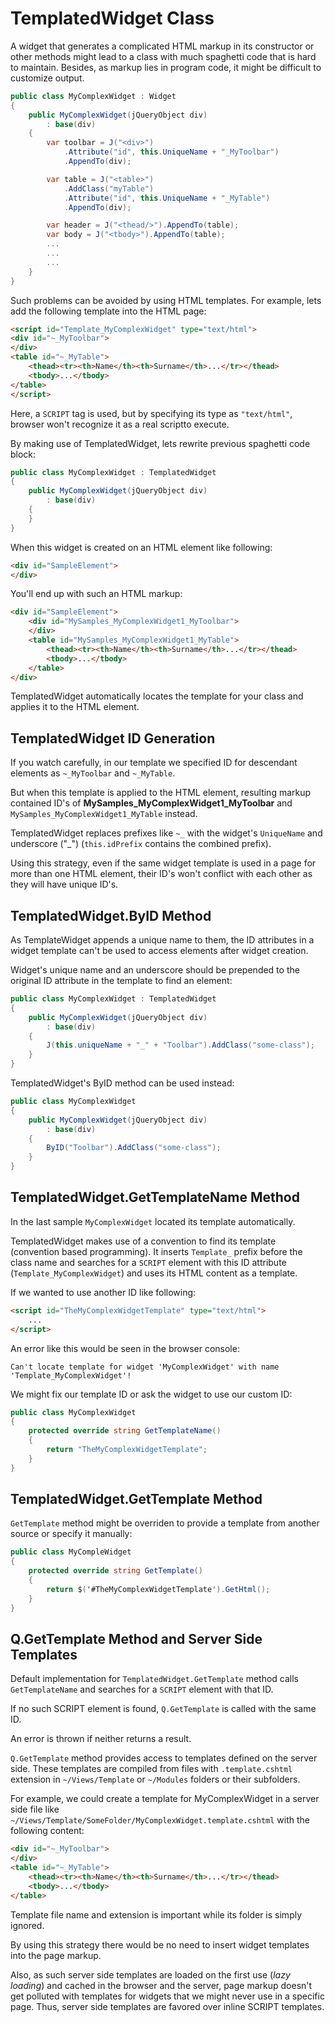 # TemplatedWidget Class

A widget that generates a complicated HTML markup in its constructor or other methods might lead to a class with much spaghetti code that is hard to maintain. Besides, as markup lies in program code, it might be difficult to customize output.

```cs
public class MyComplexWidget : Widget
{
	public MyComplexWidget(jQueryObject div)
    	: base(div)
    {
		var toolbar = J("<div>")
        	.Attribute("id", this.UniqueName + "_MyToolbar")
            .AppendTo(div);

        var table = J("<table>")
        	.AddClass("myTable")
            .Attribute("id", this.UniqueName + "_MyTable")
            .AppendTo(div);

        var header = J("<thead/>").AppendTo(table);
        var body = J("<tbody>").AppendTo(table);
        ...
        ...
        ...
    }
}
```

Such problems can be avoided by using HTML templates. For example, lets add the following template into the HTML page:

```html
<script id="Template_MyComplexWidget" type="text/html">
<div id="~_MyToolbar">
</div>
<table id="~_MyTable">
	<thead><tr><th>Name</th><th>Surname</th>...</tr></thead>
    <tbody>...</tbody>
</table>
</script>
```

Here, a `SCRIPT` tag is used, but by specifying its type as `"text/html"`, browser won't recognize it as a real scriptto execute.

By making use of TemplatedWidget, lets rewrite previous spaghetti code block:

```cs
public class MyComplexWidget : TemplatedWidget
{
	public MyComplexWidget(jQueryObject div)
    	: base(div)
    {
    }
}
```

When this widget is created on an HTML element like following:

```html
<div id="SampleElement">
</div>
```

You'll end up with such an HTML markup:

```html
<div id="SampleElement">
    <div id="MySamples_MyComplexWidget1_MyToolbar">
    </div>
    <table id="MySamples_MyComplexWidget1_MyTable">
        <thead><tr><th>Name</th><th>Surname</th>...</tr></thead>
        <tbody>...</tbody>
    </table>
</div>
```

TemplatedWidget automatically locates the template for your class and applies it to the HTML element.

## TemplatedWidget ID Generation

If you watch carefully, in our template we specified ID for descendant elements as `~_MyToolbar` and `~_MyTable`.

But when this template is applied to the HTML element, resulting markup contained ID's of **MySamples_MyComplexWidget1_MyToolbar** and `MySamples_MyComplexWidget1_MyTable` instead.

TemplatedWidget replaces prefixes like `~_` with the widget's `UniqueName` and underscore ("_") (`this.idPrefix` contains the combined prefix).

Using this strategy, even if the same widget template is used in a page for more than one HTML element, their ID's won't conflict with each other as they will have unique ID's.

## TemplatedWidget.ByID Method

As TemplateWidget appends a unique name to them, the ID attributes in a widget template can't be used to access elements after widget creation.

Widget's unique name and an underscore should be prepended to the original ID attribute in the template to find an element:

```cs
public class MyComplexWidget : TemplatedWidget
{
	public MyComplexWidget(jQueryObject div)
    	: base(div)
    {
    	J(this.uniqueName + "_" + "Toolbar").AddClass("some-class");
    }
}
```

TemplatedWidget's ByID method can be used instead:

```cs
public class MyComplexWidget
{
	public MyComplexWidget(jQueryObject div)
    	: base(div)
    {
    	ByID("Toolbar").AddClass("some-class");
    }
}
```

## TemplatedWidget.GetTemplateName Method

In the last sample `MyComplexWidget` located its template automatically.

TemplatedWidget makes use of a convention to find its template (convention based programming). It inserts `Template_` prefix before the class name and searches for a `SCRIPT` element with this ID attribute (`Template_MyComplexWidget`) and uses its HTML content as a template.

If we wanted to use another ID like following:

```html
<script id="TheMyComplexWidgetTemplate" type="text/html">
	...
</script>
```

An error like this would be seen in the browser console:

```text
Can't locate template for widget 'MyComplexWidget' with name 'Template_MyComplexWidget'!
```

We might fix our template ID or ask the widget to use our custom ID:

```cs
public class MyComplexWidget
{
	protected override string GetTemplateName()
    {
    	return "TheMyComplexWidgetTemplate";
    }
}
```

## TemplatedWidget.GetTemplate Method

`GetTemplate` method might be overriden to provide a template from another source or specify it manually:

```cs
public class MyCompleWidget
{
	protected override string GetTemplate()
    {
    	return $('#TheMyComplexWidgetTemplate').GetHtml();
    }
}
```

## Q.GetTemplate Method and Server Side Templates

Default implementation for `TemplatedWidget.GetTemplate` method calls `GetTemplateName` and searches for a `SCRIPT` element with that ID.

If no such SCRIPT element is found, `Q.GetTemplate` is called with the same ID.

An error is thrown if neither returns a result.

`Q.GetTemplate` method provides access to templates defined on the server side. These templates are compiled from files with `.template.cshtml` extension in `~/Views/Template` or `~/Modules` folders or their subfolders.

For example, we could create a template for MyComplexWidget in a server side file like `~/Views/Template/SomeFolder/MyComplexWidget.template.cshtml` with the following content:

```html
<div id="~_MyToolbar">
</div>
<table id="~_MyTable">
	<thead><tr><th>Name</th><th>Surname</th>...</tr></thead>
    <tbody>...</tbody>
</table>
```

Template file name and extension is important while its folder is simply ignored.

By using this strategy there would be no need to insert widget templates into the page markup.

Also, as such server side templates are loaded on the first use (*lazy loading*) and cached in the browser and the server, page markup doesn't get polluted with templates for widgets that we might never use in a specific page. Thus, server side templates are favored over inline SCRIPT templates.
